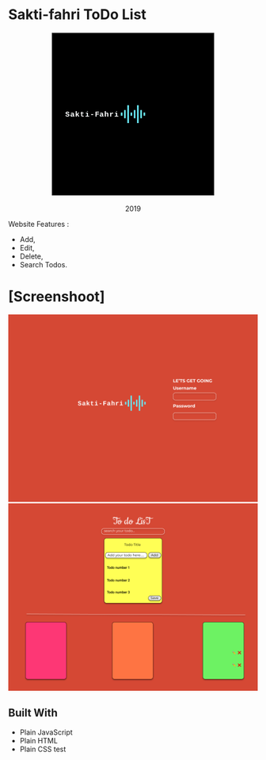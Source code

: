 # Sakti-fahri ToDo List

<div align="center">
<img src="./assets/profile.png" />
<p> 2019 <p>
</div>

Website Features :

- Add,
- Edit,
- Delete,
- Search Todos.

# [Screenshoot]

<img src="./assets/Home.png" />
<img src="./assets/App.png" />

## Built With

- Plain JavaScript
- Plain HTML
- Plain CSS
test
